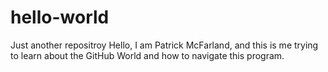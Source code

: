 # hello-world
Just another repositroy
Hello, I am Patrick McFarland, and this is me trying to learn about the GitHub World and how to navigate this program. 
